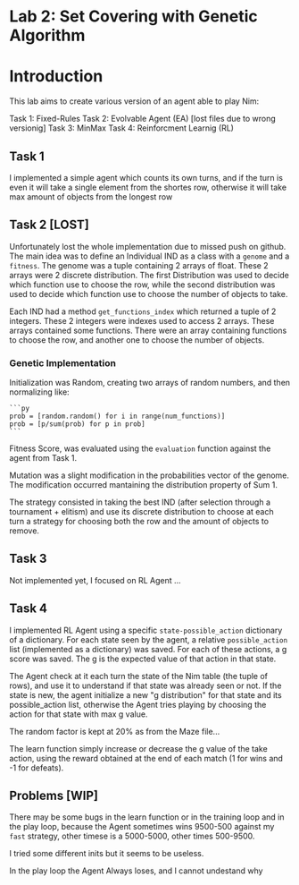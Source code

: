 # Lab 2: Set Covering with Genetic Algorithm

# Introduction

This lab aims to create various version of an agent able to play Nim:

Task 1: Fixed-Rules
Task 2: Evolvable Agent (EA) [lost files due to wrong versionig]
Task 3: MinMax
Task 4: Reinforcment Learnig (RL)

## Task 1
I implemented a simple agent which counts its own turns, and if the turn is even it will take a single element from the shortes row, otherwise it will take max amount of objects from the longest row

## Task 2 [LOST]
Unfortunately lost the whole implementation due to missed push on github.
The main idea was to define an Individual IND as a class with a `genome` and a `fitness`.
The genome was a tuple containing 2 arrays of float. These 2 arrays were 2 discrete distribution.
The first Distribution was used to decide which function use to choose the row, while the second distribution was used to decide which function use to choose the number of objects to take.

Each IND had a method `get_functions_index` which returned a tuple of 2 integers. These 2 integers were indexes used to access 2 arrays. These arrays contained some functions. There were an array containing functions to choose the row, and another one to choose the number of objects.

### Genetic Implementation
Initialization was Random, creating two arrays of random numbers, and then normalizing like:

    ```py
    prob = [random.random() for i in range(num_functions)]
    prob = [p/sum(prob) for p in prob]
    ```

Fitness Score, was evaluated using the `evaluation` function against the agent from Task 1.

Mutation was a slight modification in the probabilities vector of the genome. The modification occurred mantaining the distribution property of Sum 1.


The strategy consisted in taking the best IND (after selection through a tournament + elitism) and use its discrete distribution to choose at each turn a strategy for choosing both the row and the amount of objects to remove.

## Task 3
Not implemented yet, I focused on RL Agent ...

## Task 4
I implemented RL Agent using a specific `state-possible_action` dictionary of a dictionary. For each state seen by the agent, a relative `possible_action` list (implemented as a dictionary) was saved. For each of these actions, a g score was saved. The g is the expected value of that action in that state.

The Agent check at it each turn the state of the Nim table (the tuple of rows), and use it to understand if that state was already seen or not. If the state is new, the agent initialize a new "g distribution" for that state and its possible_action list, otherwise the Agent tries playing by choosing the action for that state with max g value.

The random factor is kept at 20% as from the Maze file...

The learn function simply increase or decrease the g value of the take action, using the reward obtained at the end of each match (1 for wins and -1 for defeats).

## Problems [WIP]
There may be some bugs in the learn function or in the training loop and in the play loop, because the Agent sometimes wins 9500-500 against my `fast` strategy, other timese is a 5000-5000, other times 500-9500. 

I tried some different inits but it seems to be useless.

In the play loop the Agent Always loses, and I cannot undestand why
